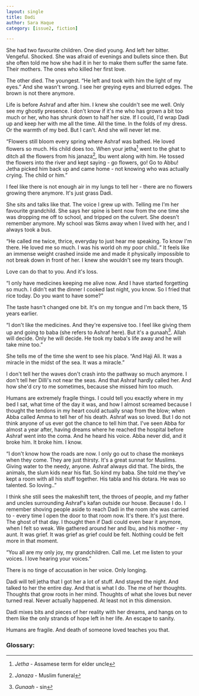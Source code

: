 ```yaml
---
layout: single
title: Dadi
author: Sara Haque
category: [issue2, fiction]

---
```


She had two favourite children. One died young. And left her bitter. Vengeful. Shocked. She was afraid of evenings and bullets since then. But she often told me how she had it in her to make them suffer the same fate. Their mothers. The ones who killed her first love.

The other died. The youngest. “He left and took with him the light of my eyes.” And she wasn't wrong. I see her greying eyes and blurred edges. The brown is not there anymore.

Life is before Ashraf and after him. I knew she couldn't see me well. Only see my ghostly presence. I don't know if it's me who has grown a bit too much or her, who has shrunk down to half her size. If I could, I'd wrap Dadi up and keep her with me all the time. All the time. In the folds of my dress. Or the warmth of my bed. But I can't. And she will never let me.

“Flowers still bloom every spring where Ashraf was bathed. He loved flowers so much. His child does too. When your jetha[^1] went to the ghat to ditch all the flowers from his janaza[^2], Ibu went along with him. He tossed the flowers into the river and kept saying - go flowers, go! Go to Abbu! Jetha picked him back up and came home - not knowing who was actually crying. The child or him.”

I feel like there is not enough air in my lungs to tell her - there are no flowers growing there anymore. It's just grass Dadi.

She sits and talks like that. The voice I grew up with. Telling me I'm her favourite grandchild. She says her spine is bent now from the one time she was dropping me off to school, and tripped on the culvert. She doesn't remember anymore. My school was 5kms away when I lived with her, and I always took a bus.

“He called me twice, thrice, everyday to just hear me speaking. To know I'm there. He loved me so much. I was his world oh my poor child..” It feels like an immense weight crashed inside me and made it physically impossible to not break down in front of her. I knew she wouldn't see my tears though.

Love can do that to you. And it's loss.

“I only have medicines keeping me alive now. And I have started forgetting so much. I didn't eat the dinner I cooked last night, you know. So I fried that rice today. Do you want to have some?”

The taste hasn't changed one bit. It's on my tongue and I'm back there, 15 years earlier.

“I don't like the medicines. And they're expensive too. I feel like giving them up and going to baba (she refers to Ashraf here). But it's a gunaah[^3]. Allah will decide. Only he will decide. He took my baba's life away and he will take mine too.”

She tells me of the time she went to see his place. “And Haji Ali. It was a miracle in the midst of the sea. It was a miracle.”

I don't tell her the waves don't crash into the pathway so much anymore. I don't tell her Dilli's not near the seas. And that Ashraf hardly called her. And how she'd cry to me sometimes, because she missed him too much.

Humans are extremely fragile things. I could tell you exactly where in my bed I sat, what time of the day it was, and how I almost screamed because I thought the tendons in my heart could actually snap from the blow; when Abba called Amma to tell her of his death. Ashraf was so loved. But I do not think anyone of us ever got the chance to tell him that. I've seen Abba for almost a year after, having dreams where he reached the hospital before Ashraf went into the coma. And he heard his voice. Abba never did, and it broke him. It broke him. I know.

“I don't know how the roads are now. I only go out to chase the monkeys when they come. They are just thirsty. It's a great sunnat for Muslims. Giving water to the needy, anyone. Ashraf always did that. The birds, the animals, the slum kids near his flat. So kind my baba. She told me they've kept a room with all his stuff together. His tabla and his dotara. He was so talented. So loving..”

I think she still sees the makeshift tent, the throes of people, and my father and uncles surrounding Ashraf's kafan outside our house. Because I do. I remember shoving people aside to reach Dadi in the room she was carried to - every time I open the door to that room now. It's there. It's just there. The ghost of that day. I thought then if Dadi could even bear it anymore, when I felt so weak. We gathered around her and Ibu, and his mother - my aunt. It was grief. It was grief as grief could be felt. Nothing could be felt more in that moment.

“You all are my only joy, my grandchildren. Call me. Let me listen to your voices. I love hearing your voices.”

There is no tinge of accusation in her voice. Only longing.

Dadi will tell jetha that I got her a lot of stuff. And stayed the night. And talked to her the entire day. And that is what I do. The me of her thoughts. Thoughts that grow roots in her mind. Thoughts of what she loves but never turned real. Never actually happened. At least not in this dimension.

Dadi mixes bits and pieces of her reality with her dreams, and hangs on to them like the only strands of hope left in her life. An escape to sanity.

Humans are fragile. And death of someone loved teaches you that.


### Glossary:

[^1]: *Jetha* - Assamese term for elder uncle
[^2]: *Janaza* - Muslim funeral
[^3]: *Gunaah* - sin
[^4]: *Haji Ali* - the famous dargaah of Pir Haji Ali Shah Bukhari at Worli, Mumbai.
[^5]: *Dotara* - a two/four stringed musical instrument
[^6]: *Kafan* - shroud around a corpse

